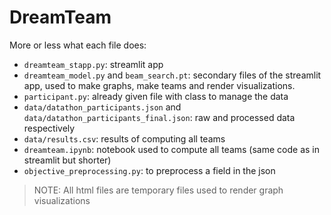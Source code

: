 # DreamTeam

More or less what each file does:

* `dreamteam_stapp.py`: streamlit app
* `dreamteam_model.py` and `beam_search.pt`: secondary files of the streamlit app, used to make graphs, make teams and render visualizations.
* `participant.py`: already given file with class to manage the data
* `data/datathon_participants.json` and `data/datathon_participants_final.json`: raw and processed data respectively
* `data/results.csv`: results of computing all teams
* `dreamteam.ipynb`: notebook used to compute all teams (same code as in streamlit but shorter)
* `objective_preprocessing.py`: to preprocess a field in the json
> NOTE: All html files are temporary files used to render graph visualizations